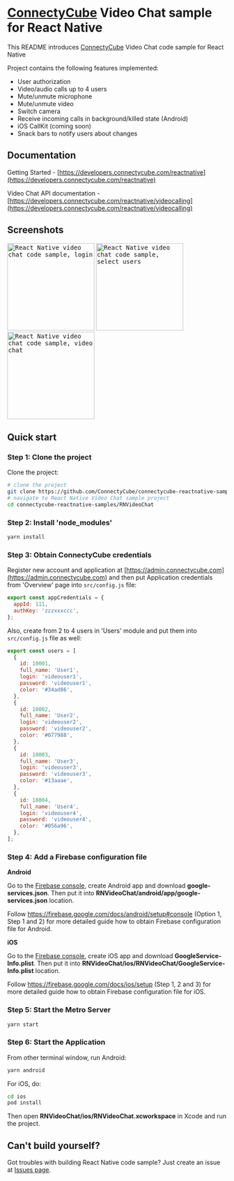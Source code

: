 # [ConnectyCube](https://connectycube.com) Video Chat sample for React Native

This README introduces [ConnectyCube](https://connectycube.com) Video Chat code sample for React Native

Project contains the following features implemented:

- User authorization
- Video/audio calls up to 4 users
- Mute/unmute microphone
- Mute/unmute video
- Switch camera
- Receive incoming calls in background/killed state (Android)
- iOS CallKit (coming soon)
- Snack bars to notify users about changes

## Documentation

Getting Started - [https://developers.connectycube.com/reactnative](https://developers.connectycube.com/reactnative)

Video Chat API documentation - [https://developers.connectycube.com/reactnative/videocalling](https://developers.connectycube.com/reactnative/videocalling)

## Screenshots

<kbd><img alt="React Native video chat code sample, login" src="https://developers.connectycube.com/images/code_samples/reactnative/reactnative_codesample_video_login.PNG" width="200" /></kbd> <kbd><img alt="React Native video chat code sample, select users" src="https://developers.connectycube.com/images/code_samples/reactnative/reactnative_codesample_video_select_users.PNG" width="200" /></kbd> <kbd><img alt="React Native video chat code sample, video chat" src="https://developers.connectycube.com/images/code_samples/reactnative/reactnative_codesample_video_video.PNG" width="200" /></kbd>

## Quick start

### Step 1: Clone the project

Clone the project:

```bash
# clone the project
git clone https://github.com/ConnectyCube/connectycube-reactnative-samples.git
# navigate to React Native Video Chat sample project
cd connectycube-reactnative-samples/RNVideoChat
```

### Step 2: Install 'node_modules'

```bash
yarn install
```

### Step 3: Obtain ConnectyCube credentials

Register new account and application at [https://admin.connectycube.com](https://admin.connectycube.com) and then put Application credentials from 'Overview' page into `src/config.js` file:

```javascript
export const appCredentials = {
  appId: 111,
  authKey: 'zzzxxxccc',
};
```

Also, create from 2 to 4 users in 'Users' module and put them into `src/config.js` file as well:

```javascript
export const users = [
  {
    id: 10001,
    full_name: 'User1',
    login: 'videouser1',
    password: 'videouser1',
    color: '#34ad86',
  },
  {
    id: 10002,
    full_name: 'User2',
    login: 'videouser2',
    password: 'videouser2',
    color: '#077988',
  },
  {
    id: 10003,
    full_name: 'User3',
    login: 'videouser3',
    password: 'videouser3',
    color: '#13aaae',
  },
  {
    id: 10004,
    full_name: 'User4',
    login: 'videouser4',
    password: 'videouser4',
    color: '#056a96',
  },
];
```

### Step 4: Add a Firebase configuration file

**Android**

Go to the [Firebase console](https://console.firebase.google.com/), create Android app and download **google-services.json**. Then put it into **RNVideoChat/android/app/google-services.json** location.

Follow <https://firebase.google.com/docs/android/setup#console> (Option 1, Step 1 and 2) for more detailed guide how to obtain Firebase configuration file for Android.

**iOS**

Go to the [Firebase console](https://console.firebase.google.com/), create iOS app and download **GoogleService-Info.plist**. Then put it into **RNVideoChat/ios/RNVideoChat/GoogleService-Info.plist** location.

Follow <https://firebase.google.com/docs/ios/setup> (Step 1, 2 and 3) for more detailed guide how to obtain Firebase configuration file for iOS.

### Step 5: Start the Metro Server

```bash
yarn start
```

### Step 6: Start the Application

From other terminal window, run Android:

```bash
yarn android
```

For iOS, do:

```bash
cd ios
pod install
```

Then open **RNVideoChat/ios/RNVideoChat.xcworkspace** in Xcode and run the project.

## Can't build yourself?

Got troubles with building React Native code sample? Just create an issue at [Issues page](https://github.com/ConnectyCube/connectycube-reactnative-samples/issues).
